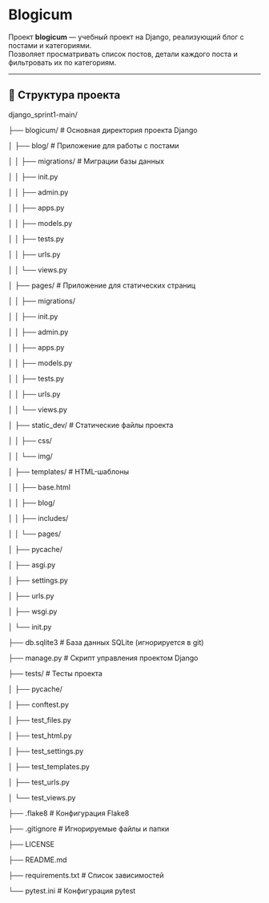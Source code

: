 # Blogicum
Проект **blogicum** — учебный проект на Django, реализующий блог с постами и категориями.  
Позволяет просматривать список постов, детали каждого поста и фильтровать их по категориям.

---

## 📂 Структура проекта

django_sprint1-main/

├── blogicum/ # Основная директория проекта Django

│ ├── blog/ # Приложение для работы с постами

│ │ ├── migrations/ # Миграции базы данных

│ │ ├── init.py

│ │ ├── admin.py

│ │ ├── apps.py

│ │ ├── models.py

│ │ ├── tests.py

│ │ ├── urls.py

│ │ └── views.py

│ ├── pages/ # Приложение для статических страниц

│ │ ├── migrations/

│ │ ├── init.py

│ │ ├── admin.py

│ │ ├── apps.py

│ │ ├── models.py

│ │ ├── tests.py

│ │ ├── urls.py

│ │ └── views.py

│ ├── static_dev/ # Статические файлы проекта

│ │ ├── css/

│ │ └── img/

│ ├── templates/ # HTML-шаблоны

│ │ ├── base.html

│ │ ├── blog/

│ │ ├── includes/

│ │ └── pages/

│ ├── pycache/

│ ├── asgi.py

│ ├── settings.py

│ ├── urls.py

│ ├── wsgi.py

│ └── init.py

├── db.sqlite3 # База данных SQLite (игнорируется в git)

├── manage.py # Скрипт управления проектом Django

├── tests/ # Тесты проекта

│ ├── pycache/

│ ├── conftest.py

│ ├── test_files.py

│ ├── test_html.py

│ ├── test_settings.py

│ ├── test_templates.py

│ ├── test_urls.py

│ └── test_views.py

├── .flake8 # Конфигурация Flake8

├── .gitignore # Игнорируемые файлы и папки

├── LICENSE

├── README.md

├── requirements.txt # Список зависимостей

└── pytest.ini # Конфигурация pytest